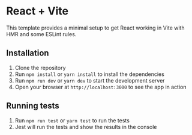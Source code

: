 # React + Vite

This template provides a minimal setup to get React working in Vite with HMR and some ESLint rules.

## Installation

1. Clone the repository
2. Run `npm install` or `yarn install` to install the dependencies
3. Run `npm run dev` or `yarn dev` to start the development server
4. Open your browser at `http://localhost:3000` to see the app in action

## Running tests

1. Run `npm run test` or `yarn test` to run the tests
2. Jest will run the tests and show the results in the console
